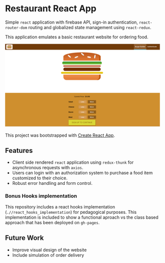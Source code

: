 # Restaurant React App

Simple `react` application with firebase API, sign-in authentication, `react-router-dom` routing and globalized state management using `react-redux`.

This application emulates a basic restaurant website for ordering food.

![Example](./example.png)

This project was bootstrapped with [Create React App](https://github.com/facebook/create-react-app).

## Features

- Client side rendered `react` application using `redux-thunk` for asynchronous requests with `axios`.
- Users can login with an authorization system to purchase a food item customized to their choice.
- Robust error handling and form control.

### Bonus Hooks implementation

This repository includes a react hooks implementation (`.//react_hooks_implementation`) for pedagogical purposes. This implementation is included to show a functional aproach vs the class based approach that has been deployed on `gh-pages`.

## Future Work

- Improve visual design of the website
- Include simulation of order delivery
